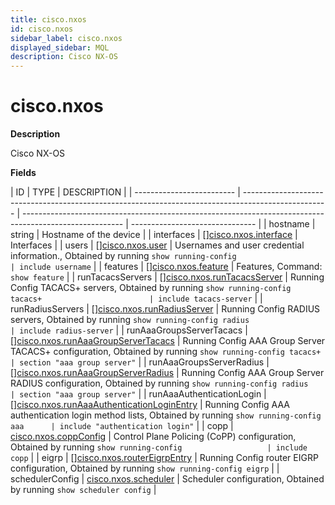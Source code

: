 ```yaml
---
title: cisco.nxos
id: cisco.nxos
sidebar_label: cisco.nxos
displayed_sidebar: MQL
description: Cisco NX-OS
---
```


# cisco.nxos

**Description**

Cisco NX-OS

**Fields**

| ID                        | TYPE                                                                                                | DESCRIPTION                                                                                             |
| ------------------------- | --------------------------------------------------------------------------------------------------- | ------------------------------------------------------------------------------------------------------- | ------------------------------- |
| hostname                  | string                                                                                              | Hostname of the device                                                                                  |
| interfaces                | &#91;&#93;[cisco.nxos.interface](cisco.nxos.interface.md)                                           | Interfaces                                                                                              |
| users                     | &#91;&#93;[cisco.nxos.user](cisco.nxos.user.md)                                                     | Usernames and user credential information., Obtained by running `show running-config                    | include username`               |
| features                  | &#91;&#93;[cisco.nxos.feature](cisco.nxos.feature.md)                                               | Features, Command: `show feature`                                                                       |
| runTacacsServers          | &#91;&#93;[cisco.nxos.runTacacsServer](cisco.nxos.runtacacsserver.md)                               | Running Config TACACS+ servers, Obtained by running `show running-config tacacs+                        | include tacacs-server`          |
| runRadiusServers          | &#91;&#93;[cisco.nxos.runRadiusServer](cisco.nxos.runradiusserver.md)                               | Running Config RADIUS servers, Obtained by running `show running-config radius                          | include radius-server`          |
| runAaaGroupsServerTacacs  | &#91;&#93;[cisco.nxos.runAaaGroupServerTacacs](cisco.nxos.runaaagroupservertacacs.md)               | Running Config AAA Group Server TACACS+ configuration, Obtained by running `show running-config tacacs+ | section "aaa group server"`     |
| runAaaGroupsServerRadius  | &#91;&#93;[cisco.nxos.runAaaGroupServerRadius](cisco.nxos.runaaagroupserverradius.md)               | Running Config AAA Group Server RADIUS configuration, Obtained by running `show running-config radius   | section "aaa group server"`     |
| runAaaAuthenticationLogin | &#91;&#93;[cisco.nxos.runAaaAuthenticationLoginEntry](cisco.nxos.runaaaauthenticationloginentry.md) | Running Config AAA authentication login method lists, Obtained by running `show running-config aaa      | include "authentication login"` |
| copp                      | [cisco.nxos.coppConfig](cisco.nxos.coppconfig.md)                                                   | Control Plane Policing (CoPP) configuration, Obtained by running `show running-config                   | include copp`                   |
| eigrp                     | &#91;&#93;[cisco.nxos.routerEigrpEntry](cisco.nxos.routereigrpentry.md)                             | Running Config router EIGRP configuration, Obtained by running `show running-config eigrp`              |
| schedulerConfig           | [cisco.nxos.scheduler](cisco.nxos.scheduler.md)                                                     | Scheduler configuration, Obtained by running `show scheduler config`                                    |
